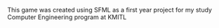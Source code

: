 This game was created using SFML as a first year project for my study Computer Engineering program at KMITL
